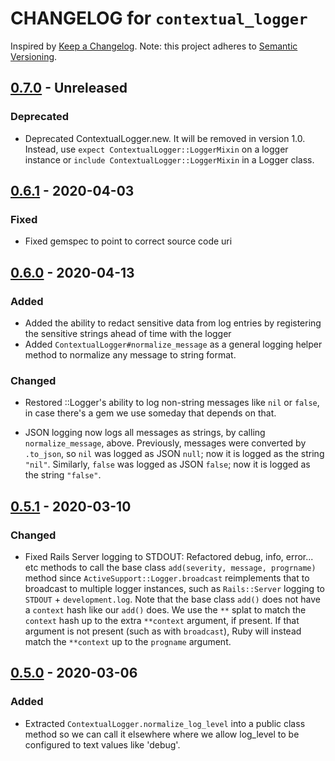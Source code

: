 # CHANGELOG for `contextual_logger`

Inspired by [Keep a Changelog](https://keepachangelog.com/en/1.0.0/).
Note: this project adheres to [Semantic Versioning](https://semver.org/spec/v2.0.0.html).

## [0.7.0] - Unreleased
### Deprecated
- Deprecated ContextualLogger.new. It will be removed in version 1.0.
  Instead, use `expect ContextualLogger::LoggerMixin` on a logger instance or `include ContextualLogger::LoggerMixin` in a Logger class.

## [0.6.1] - 2020-04-03
### Fixed
- Fixed gemspec to point to correct source code uri

## [0.6.0] - 2020-04-13
### Added
- Added the ability to redact sensitive data from log entries by registering the sensitive strings ahead of time with the logger
- Added `ContextualLogger#normalize_message` as a general logging helper method to normalize any message to string format.

### Changed
- Restored ::Logger's ability to log non-string messages like `nil` or `false`, in case there's a gem
  we use someday that depends on that.

- JSON logging now logs all messages as strings, by calling `normalize_message`, above.
  Previously, messages were converted by `.to_json`, so `nil` was logged as JSON `null`; now it is logged as the string `"nil"`.
  Similarly, `false` was logged as JSON `false`; now it is logged as the string `"false"`.

## [0.5.1] - 2020-03-10
### Changed
- Fixed Rails Server logging to STDOUT: Refactored debug, info, error... etc methods to call the base class `add(severity, message, progrname)` method since
  `ActiveSupport::Logger.broadcast` reimplements that to broadcast to multiple logger instances, such as
  `Rails::Server` logging to `STDOUT` + `development.log`.
  Note that the base class `add()` does not have a `context` hash like our `add()` does.
  We use the `**` splat to match the `context` hash up to the extra
  `**context` argument, if present. If that argument is not present (such as with `broadcast`), Ruby will instead
  match the `**context` up to the `progname` argument.

## [0.5.0] - 2020-03-06
### Added
 - Extracted `ContextualLogger.normalize_log_level` into a public class method so we can call it elsewhere where we allow log_level to be
   configured to text values like 'debug'.

[0.7.0]: https://github.com/Invoca/contextual_logger/compare/v0.6.1...v0.7.0
[0.6.1]: https://github.com/Invoca/contextual_logger/compare/v0.6.0...v0.6.1
[0.6.0]: https://github.com/Invoca/contextual_logger/compare/v0.5.1...v0.6.0
[0.5.1]: https://github.com/Invoca/contextual_logger/compare/v0.5.0...v0.5.1
[0.5.0]: https://github.com/Invoca/contextual_logger/compare/v0.4.0...v0.5.0

